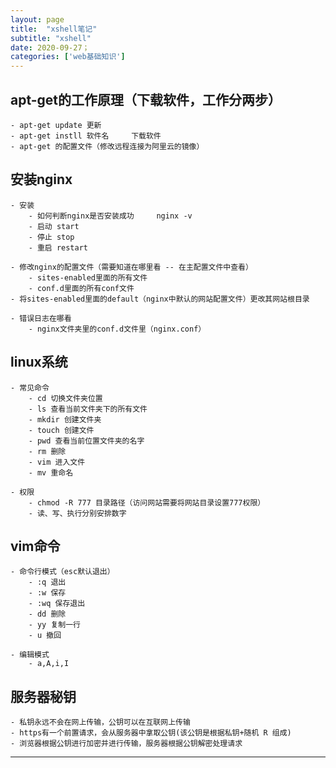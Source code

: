 ```yaml
---
layout: page
title:  "xshell笔记"
subtitle: "xshell"
date: 2020-09-27；
categories: ['web基础知识']
---
```


## apt-get的工作原理（下载软件，工作分两步）
    - apt-get update 更新
    - apt-get instll 软件名     下载软件
    - apt-get 的配置文件（修改远程连接为阿里云的镜像）

## 安装nginx
    - 安装
        - 如何判断nginx是否安装成功     nginx -v
        - 启动 start
        - 停止 stop
        - 重启 restart

    - 修改nginx的配置文件（需要知道在哪里看 -- 在主配置文件中查看）
        - sites-enabled里面的所有文件
        - conf.d里面的所有conf文件
    - 将sites-enabled里面的default（nginx中默认的网站配置文件）更改其网站根目录

    - 错误日志在哪看
        - nginx文件夹里的conf.d文件里（nginx.conf）

## linux系统

    - 常见命令
        - cd 切换文件夹位置
        - ls 查看当前文件夹下的所有文件
        - mkdir 创建文件夹
        - touch 创建文件
        - pwd 查看当前位置文件夹的名字
        - rm 删除
        - vim 进入文件
        - mv 重命名

    - 权限
        - chmod -R 777 目录路径（访问网站需要将网站目录设置777权限）
        - 读、写、执行分别安排数字

## vim命令
    - 命令行模式（esc默认退出）
        - :q 退出
        - :w 保存
        - :wq 保存退出
        - dd 删除
        - yy 复制一行
        - u 撤回

    - 编辑模式
        - a,A,i,I

## 服务器秘钥
    - 私钥永远不会在网上传输，公钥可以在互联网上传输
    - https有一个前置请求，会从服务器中拿取公钥(该公钥是根据私钥+随机 R 组成)
    - 浏览器根据公钥进行加密并进行传输，服务器根据公钥解密处理请求

---